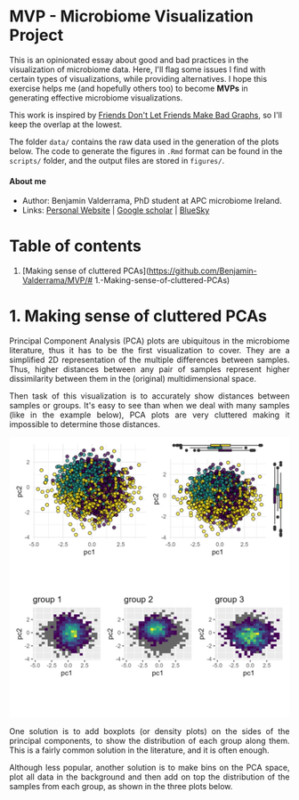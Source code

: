 # MVP - Microbiome Visualization Project

This is an opinionated essay about good and bad practices in the visualization of microbiome data. Here, I'll flag some issues I find with certain types of visualizations, while providing alternatives. I hope this exercise helps me (and hopefully others too) to become **MVPs** in generating effective microbiome visualizations.

This work is inspired by [Friends Don't Let Friends Make Bad Graphs](https://github.com/cxli233/FriendsDontLetFriends/tree/main?tab=readme-ov-file), so I'll keep the overlap at the lowest.

The folder `data/` contains the raw data used in the generation of the plots below. The code to generate the figures in `.Rmd` format can be found in the `scripts/` folder, and the output files are stored in `figures/`.


#### **About me**
* Author: Benjamin Valderrama, PhD student at APC microbiome Ireland.
* Links: [Personal Website](https://benjamin-valderrama.github.io/) | [Google scholar](https://scholar.google.com/citations?user=fteDslYAAAAJ&hl=es) | [BlueSky](https://bsky.app/profile/bvalderrama.bsky.social) 


# Table of contents

1. [Making sense of cluttered PCAs](https://github.com/Benjamin-Valderrama/MVP/# 1.-Making-sense-of-cluttered-PCAs)

# 1. Making sense of cluttered PCAs

<div align="justify"> Principal Component Analysis (PCA) plots are ubiquitous in the microbiome literature, thus it has to be the first visualization to cover. They are a simplified 2D representation of the multiple differences between samples. Thus, higher distances between any pair of samples represent higher dissimilarity between them in the (original) multidimensional space. 


Then task of this visualization is to accurately show distances between samples or groups. It's easy to see than when we deal with many samples (like in the example below), PCA plots are very cluttered making it impossible to determine those distances.</div>

![cluttered_pcas](https://github.com/Benjamin-Valderrama/MVP/blob/main/figures/alternatives_to_cluttered_pca.png)


<div align="justify"> One solution is to add boxplots (or density plots) on the sides of the principal components, to show the distribution of each group along them. This is a fairly common solution in the literature, and it is often enough. 

Although less popular, another solution is to make bins on the PCA space, plot all data in the background and then add on top the distribution of the samples from each group, as shown in the three plots below.</div>